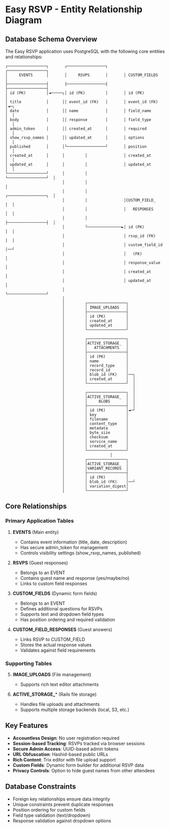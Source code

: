 # Easy RSVP - Entity Relationship Diagram

## Database Schema Overview

The Easy RSVP application uses PostgreSQL with the following core entities and relationships:

```
┌─────────────────┐       ┌─────────────────┐       ┌─────────────────┐
│     EVENTS      │       │     RSVPS       │       │ CUSTOM_FIELDS   │
├─────────────────┤       ├─────────────────┤       ├─────────────────┤
│ id (PK)         │◄─────┐│ id (PK)         │       │ id (PK)         │
│ title           │      ││ event_id (FK)   │       │ event_id (FK)   │◄─┐
│ date            │      ││ name            │       │ field_name      │  │
│ body            │      ││ response        │       │ field_type      │  │
│ admin_token     │      ││ created_at      │       │ required        │  │
│ show_rsvp_names │      ││ updated_at      │       │ options         │  │
│ published       │      │└─────────────────┘       │ position        │  │
│ created_at      │      │         │                │ created_at      │  │
│ updated_at      │      │         │                │ updated_at      │  │
└─────────────────┘      │         │                └─────────────────┘  │
                         │         │                                     │
                         │         │                ┌─────────────────┐  │
                         │         │                │CUSTOM_FIELD_    │  │
                         │         │                │   RESPONSES     │  │
                         │         │                ├─────────────────┤  │
                         │         └───────────────►│ id (PK)         │  │
                         │                          │ rsvp_id (FK)    │  │
                         │                          │ custom_field_id │──┘
                         │                          │   (FK)          │
                         │                          │ response_value  │
                         │                          │ created_at      │
                         │                          │ updated_at      │
                         │                          └─────────────────┘
                         │
                         │         ┌─────────────────┐
                         │         │ IMAGE_UPLOADS   │
                         │         ├─────────────────┤
                         │         │ id (PK)         │
                         │         │ created_at      │
                         │         │ updated_at      │
                         │         └─────────────────┘
                         │
                         │         ┌─────────────────┐
                         │         │ACTIVE_STORAGE_  │
                         │         │   ATTACHMENTS   │
                         │         ├─────────────────┤
                         │         │ id (PK)         │
                         │         │ name            │
                         │         │ record_type     │
                         │         │ record_id       │
                         │         │ blob_id (FK)    │──┐
                         │         │ created_at      │  │
                         │         └─────────────────┘  │
                         │                              │
                         │         ┌─────────────────┐  │
                         │         │ACTIVE_STORAGE_  │  │
                         │         │     BLOBS       │  │
                         │         ├─────────────────┤  │
                         │         │ id (PK)         │◄─┘
                         │         │ key             │
                         │         │ filename        │
                         │         │ content_type    │
                         │         │ metadata        │
                         │         │ byte_size       │
                         │         │ checksum        │
                         │         │ service_name    │
                         │         │ created_at      │
                         │         └─────────────────┘
                         │                    │
                         │         ┌─────────────────┐
                         │         │ACTIVE_STORAGE_  │
                         │         │VARIANT_RECORDS  │
                         │         ├─────────────────┤
                         │         │ id (PK)         │
                         │         │ blob_id (FK)    │──┘
                         │         │ variation_digest│
                         │         └─────────────────┘
```

## Core Relationships

### Primary Application Tables

1. **EVENTS** (Main entity)
   - Contains event information (title, date, description)
   - Has secure admin_token for management
   - Controls visibility settings (show_rsvp_names, published)

2. **RSVPS** (Guest responses)
   - Belongs to an EVENT
   - Contains guest name and response (yes/maybe/no)
   - Links to custom field responses

3. **CUSTOM_FIELDS** (Dynamic form fields)
   - Belongs to an EVENT
   - Defines additional questions for RSVPs
   - Supports text and dropdown field types
   - Has position ordering and required validation

4. **CUSTOM_FIELD_RESPONSES** (Guest answers)
   - Links RSVP to CUSTOM_FIELD
   - Stores the actual response values
   - Validates against field requirements

### Supporting Tables

5. **IMAGE_UPLOADS** (File management)
   - Supports rich text editor attachments

6. **ACTIVE_STORAGE_*** (Rails file storage)
   - Handles file uploads and attachments
   - Supports multiple storage backends (local, S3, etc.)

## Key Features

- **Accountless Design**: No user registration required
- **Session-based Tracking**: RSVPs tracked via browser sessions
- **Secure Admin Access**: UUID-based admin tokens
- **URL Obfuscation**: Hashid-based public URLs
- **Rich Content**: Trix editor with file upload support
- **Custom Fields**: Dynamic form builder for additional RSVP data
- **Privacy Controls**: Option to hide guest names from other attendees

## Database Constraints

- Foreign key relationships ensure data integrity
- Unique constraints prevent duplicate responses
- Position ordering for custom fields
- Field type validation (text/dropdown)
- Response validation against dropdown options
